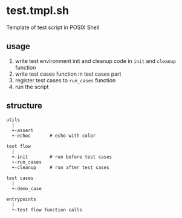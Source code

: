 # test.tmpl.sh
Template of test script in POSIX Shell

## usage
1. write test environment init and cleanup code in `init` and `cleanup` function
2. write test cases function in test cases part
3. register test cases to `run_cases` function
4. run the script

## structure
```
utils
  |
  +-assert
  +-echoc       # echo with color

test flow
  |
  +-init        # run before test cases
  +-run_cases
  +-cleanup     # run after test cases

test cases
  |
  +-demo_case

entrypoints
  |
  +-test flow function calls
```
